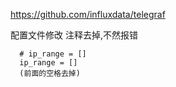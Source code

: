 https://github.com/influxdata/telegraf

配置文件修改 注释去掉,不然报错

```
  # ip_range = []
  ip_range = [] 
  (前面的空格去掉)
```

